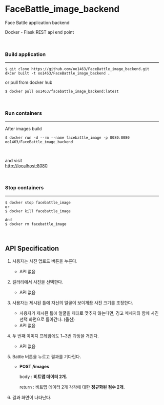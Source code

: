 # FaceBattle_image_backend
Face Battle application backend

Docker - Flask REST api end point

<br>

### Build application

---

```buildoutcfg
$ git clone https://github.com/oo1463/FaceBattle_image_backend.git
dkcer built -t oo1463/FaceBattle_image_backend .
``` 

or pull from docker hub
```buildoutcfg
$ docker pull oo1463/facebattle_image_backend:latest
```

<br>

### Run containers

---

After images build
```buildoutcfg
$ docker run -d --rm --name facebattle_image -p 8080:8080 oo1463/FaceBattle_image_backend
```
<br>

and visit <br> [http://localhost:8080](http://localhost:8080)

<br>

### Stop containers

--- 
```buildoutcfg
$ docker stop facebattle_image
or
$ docker kill facebattle_image

And
$ docker rm facebattle_image
```

<br> 

## API Specification

1. 사용자는 사진 업로드 버튼을 누른다.
    - API 없음
2. 갤러리에서 사진을 선택한다.
    - API 없음
3. 사용자는 제시된 틀에 자신의 얼굴이 보이게끔 사진 크기를 조정한다.
    - 사용자가 제시된 틀에 얼굴을 제대로 맞추지 않는다면, 경고 메세지와 함께 사진 선택 화면으로 돌아간다. (옵션)
    - API 없음
4. 두 번째 이미지 프레임에도 1~3번 과정을 거친다.
    - API 없음
5. Battle 버튼을 누르고 결과를 기다린다.
    - **POST       /images**

        body : **비트맵 데이터 2개.**

        return : 비트맵 데이터 2개 각각에 대한 **정규화된 점수 2개.**

6. 결과 화면이 나타난다.
